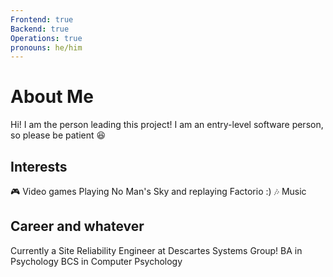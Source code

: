```yaml
---
Frontend: true
Backend: true
Operations: true
pronouns: he/him
---
```

# About Me
Hi! I am the person leading this project! I am an entry-level software person, so please be patient 😆
## Interests
🎮 Video games
Playing No Man's Sky and replaying Factorio :)
🎶 Music
## Career and whatever
Currently a Site Reliability Engineer at Descartes Systems Group!
BA in Psychology
BCS in Computer Psychology